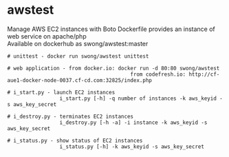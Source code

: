 # awstest
Manage AWS EC2 instances with Boto
Dockerfile provides an instance of web service on apache/php  
Available on dockerhub as swong/awstest:master


	# unittest - docker run swong/awstest unittest

	# web application - from docker.io: docker run -d 80:80 swong/awstest
											from codefresh.io: http://cf-aue1-docker-node-0037.cf-cd.com:32825/index.php

	# i_start.py - launch EC2 instances
		             i_start.py [-h] -q number of instances -k aws_keyid -s aws_key_secret

	# i_destroy.py - terminates EC2 instances
		             i_destroy.py [-h -a] -i instance -k aws_keyid -s aws_key_secret

	# i_status.py - show status of EC2 instances
		             i_status.py [-h] -k aws_keyid -s aws_key_secret


